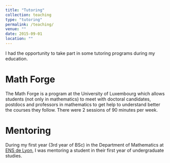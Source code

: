```yaml
---
title: "Tutoring"
collection: teaching
type: "tutoring"
permalink: /teaching/
venue: ""
date: 2015-09-01
location: ""
---
```


I had the opportunity to take part in some tutoring programs during my education.

Math Forge
======
The Math Forge is a program at the University of Luxembourg which allows students (not only in mathematics) to meet with doctoral candidates, postdocs and professors in mathematics to get help to understand better the courses they follow. There were 2 sessions of 90 minutes per week.

Mentoring
======
During my first year (3rd year of BSc) in the Department of Mathematics at [ENS de Lyon](https://www.ens-lyon.fr/), I was mentoring a student in their first year of undergraduate studies.

